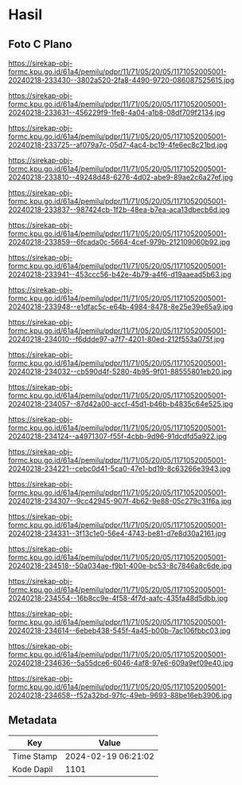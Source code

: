 # Hasil

## Foto C Plano

https://sirekap-obj-formc.kpu.go.id/61a4/pemilu/pdpr/11/71/05/20/05/1171052005001-20240218-233430--3802a520-2fa8-4490-9720-086087525615.jpg

https://sirekap-obj-formc.kpu.go.id/61a4/pemilu/pdpr/11/71/05/20/05/1171052005001-20240218-233631--456229f9-1fe8-4a04-a1b8-08df709f2134.jpg

https://sirekap-obj-formc.kpu.go.id/61a4/pemilu/pdpr/11/71/05/20/05/1171052005001-20240218-233725--af079a7c-05d7-4ac4-bc19-4fe6ec8c21bd.jpg

https://sirekap-obj-formc.kpu.go.id/61a4/pemilu/pdpr/11/71/05/20/05/1171052005001-20240218-233810--49248d48-6276-4d02-abe9-89ae2c6a27ef.jpg

https://sirekap-obj-formc.kpu.go.id/61a4/pemilu/pdpr/11/71/05/20/05/1171052005001-20240218-233837--987424cb-1f2b-48ea-b7ea-aca13dbecb6d.jpg

https://sirekap-obj-formc.kpu.go.id/61a4/pemilu/pdpr/11/71/05/20/05/1171052005001-20240218-233859--6fcada0c-5664-4cef-979b-212109060b92.jpg

https://sirekap-obj-formc.kpu.go.id/61a4/pemilu/pdpr/11/71/05/20/05/1171052005001-20240218-233941--453ccc56-b42e-4b79-a4f6-d19aaead5b63.jpg

https://sirekap-obj-formc.kpu.go.id/61a4/pemilu/pdpr/11/71/05/20/05/1171052005001-20240218-233948--e1dfac5c-e64b-4984-8478-8e25e39e65a9.jpg

https://sirekap-obj-formc.kpu.go.id/61a4/pemilu/pdpr/11/71/05/20/05/1171052005001-20240218-234010--f6ddde97-a7f7-4201-80ed-212f553a075f.jpg

https://sirekap-obj-formc.kpu.go.id/61a4/pemilu/pdpr/11/71/05/20/05/1171052005001-20240218-234032--cb590d4f-5280-4b95-9f01-88555801eb20.jpg

https://sirekap-obj-formc.kpu.go.id/61a4/pemilu/pdpr/11/71/05/20/05/1171052005001-20240218-234057--87d42a00-accf-45d1-b46b-b4835c64e525.jpg

https://sirekap-obj-formc.kpu.go.id/61a4/pemilu/pdpr/11/71/05/20/05/1171052005001-20240218-234124--a4971307-f55f-4cbb-9d96-91dcdfd5a922.jpg

https://sirekap-obj-formc.kpu.go.id/61a4/pemilu/pdpr/11/71/05/20/05/1171052005001-20240218-234221--cebc0d41-5ca0-47e1-bd19-8c63266e3943.jpg

https://sirekap-obj-formc.kpu.go.id/61a4/pemilu/pdpr/11/71/05/20/05/1171052005001-20240218-234307--9cc42945-907f-4b62-9e88-05c279c31f6a.jpg

https://sirekap-obj-formc.kpu.go.id/61a4/pemilu/pdpr/11/71/05/20/05/1171052005001-20240218-234331--3f13c1e0-56e4-4743-be81-d7e8d30a2161.jpg

https://sirekap-obj-formc.kpu.go.id/61a4/pemilu/pdpr/11/71/05/20/05/1171052005001-20240218-234518--50a034ae-f9b1-400e-bc53-8c7846a8c6de.jpg

https://sirekap-obj-formc.kpu.go.id/61a4/pemilu/pdpr/11/71/05/20/05/1171052005001-20240218-234554--16b8cc9e-4f58-4f7d-aafc-435fa48d5dbb.jpg

https://sirekap-obj-formc.kpu.go.id/61a4/pemilu/pdpr/11/71/05/20/05/1171052005001-20240218-234614--6ebeb438-545f-4a45-b00b-7ac106fbbc03.jpg

https://sirekap-obj-formc.kpu.go.id/61a4/pemilu/pdpr/11/71/05/20/05/1171052005001-20240218-234636--5a55dce6-6046-4af8-97e6-609a9ef09e40.jpg

https://sirekap-obj-formc.kpu.go.id/61a4/pemilu/pdpr/11/71/05/20/05/1171052005001-20240218-234658--f52a32bd-97fc-49eb-9693-88be16eb3906.jpg


## Metadata

| Key        | Value               |
| ---------- | ------------------- |
| Time Stamp | 2024-02-19 06:21:02 |
| Kode Dapil | 1101                |




